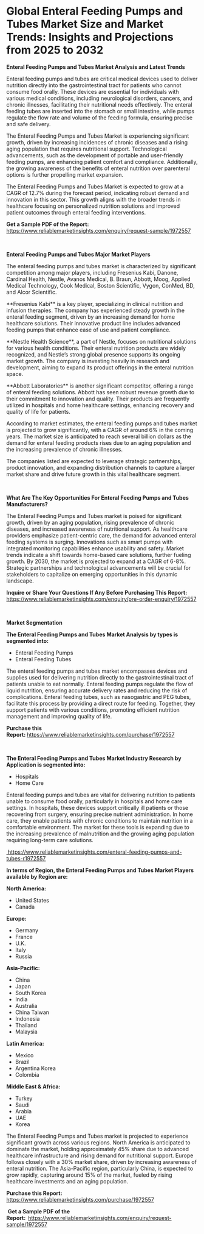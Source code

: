 <p><h1>Global Enteral Feeding Pumps and Tubes Market Size and Market Trends: Insights and Projections from 2025 to 2032</h1></p><p><strong>Enteral Feeding Pumps and Tubes Market Analysis and Latest Trends</strong></p>
<p><p>Enteral feeding pumps and tubes are critical medical devices used to deliver nutrition directly into the gastrointestinal tract for patients who cannot consume food orally. These devices are essential for individuals with various medical conditions, including neurological disorders, cancers, and chronic illnesses, facilitating their nutritional needs effectively. The enteral feeding tubes are inserted into the stomach or small intestine, while pumps regulate the flow rate and volume of the feeding formula, ensuring precise and safe delivery.</p><p>The Enteral Feeding Pumps and Tubes Market is experiencing significant growth, driven by increasing incidences of chronic diseases and a rising aging population that requires nutritional support. Technological advancements, such as the development of portable and user-friendly feeding pumps, are enhancing patient comfort and compliance. Additionally, the growing awareness of the benefits of enteral nutrition over parenteral options is further propelling market expansion.</p><p>The Enteral Feeding Pumps and Tubes Market is expected to grow at a CAGR of 12.7% during the forecast period, indicating robust demand and innovation in this sector. This growth aligns with the broader trends in healthcare focusing on personalized nutrition solutions and improved patient outcomes through enteral feeding interventions.</p></p>
<p><strong>Get a Sample PDF of the Report:&nbsp;</strong> <a href="https://www.reliablemarketinsights.com/enquiry/request-sample/1972557?utm_campaign=3210&utm_medium=2&utm_source=Github&utm_content=ia&utm_term=16042025&utm_id=enteral-feeding-pumps-and-tubes">https://www.reliablemarketinsights.com/enquiry/request-sample/1972557</a></p>
<p>&nbsp;</p>
<p><strong>Enteral Feeding Pumps and Tubes Major Market Players</strong></p>
<p><p>The enteral feeding pumps and tubes market is characterized by significant competition among major players, including Fresenius Kabi, Danone, Cardinal Health, Nestle, Avanos Medical, B. Braun, Abbott, Moog, Applied Medical Technology, Cook Medical, Boston Scientific, Vygon, ConMed, BD, and Alcor Scientific. </p><p>**Fresenius Kabi** is a key player, specializing in clinical nutrition and infusion therapies. The company has experienced steady growth in the enteral feeding segment, driven by an increasing demand for home healthcare solutions. Their innovative product line includes advanced feeding pumps that enhance ease of use and patient compliance.</p><p>**Nestle Health Science**, a part of Nestle, focuses on nutritional solutions for various health conditions. Their enteral nutrition products are widely recognized, and Nestle’s strong global presence supports its ongoing market growth. The company is investing heavily in research and development, aiming to expand its product offerings in the enteral nutrition space.</p><p>**Abbott Laboratories** is another significant competitor, offering a range of enteral feeding solutions. Abbott has seen robust revenue growth due to their commitment to innovation and quality. Their products are frequently utilized in hospitals and home healthcare settings, enhancing recovery and quality of life for patients.</p><p>According to market estimates, the enteral feeding pumps and tubes market is projected to grow significantly, with a CAGR of around 6% in the coming years. The market size is anticipated to reach several billion dollars as the demand for enteral feeding products rises due to an aging population and the increasing prevalence of chronic illnesses. </p><p>The companies listed are expected to leverage strategic partnerships, product innovation, and expanding distribution channels to capture a larger market share and drive future growth in this vital healthcare segment.</p></p>
<p>&nbsp;</p>
<p><strong>What Are The Key Opportunities For Enteral Feeding Pumps and Tubes Manufacturers?</strong></p>
<p><p>The Enteral Feeding Pumps and Tubes market is poised for significant growth, driven by an aging population, rising prevalence of chronic diseases, and increased awareness of nutritional support. As healthcare providers emphasize patient-centric care, the demand for advanced enteral feeding systems is surging. Innovations such as smart pumps with integrated monitoring capabilities enhance usability and safety. Market trends indicate a shift towards home-based care solutions, further fueling growth. By 2030, the market is projected to expand at a CAGR of 6-8%. Strategic partnerships and technological advancements will be crucial for stakeholders to capitalize on emerging opportunities in this dynamic landscape.</p></p>
<p><strong>Inquire or Share Your Questions If Any Before Purchasing This Report:</strong> <a href="https://www.reliablemarketinsights.com/enquiry/pre-order-enquiry/1972557?utm_campaign=3210&utm_medium=2&utm_source=Github&utm_content=ia&utm_term=16042025&utm_id=enteral-feeding-pumps-and-tubes">https://www.reliablemarketinsights.com/enquiry/pre-order-enquiry/1972557</a></p>
<p>&nbsp;</p>
<p><strong>Market Segmentation</strong></p>
<p><strong>The Enteral Feeding Pumps and Tubes Market Analysis by types is segmented into:</strong></p>
<p><ul><li>Enteral Feeding Pumps</li><li>Enteral Feeding Tubes</li></ul></p>
<p><p>The enteral feeding pumps and tubes market encompasses devices and supplies used for delivering nutrition directly to the gastrointestinal tract of patients unable to eat normally. Enteral feeding pumps regulate the flow of liquid nutrition, ensuring accurate delivery rates and reducing the risk of complications. Enteral feeding tubes, such as nasogastric and PEG tubes, facilitate this process by providing a direct route for feeding. Together, they support patients with various conditions, promoting efficient nutrition management and improving quality of life.</p></p>
<p><strong>Purchase this Report:&nbsp;</strong><a href="https://www.reliablemarketinsights.com/purchase/1972557?utm_campaign=3210&utm_medium=2&utm_source=Github&utm_content=ia&utm_term=16042025&utm_id=enteral-feeding-pumps-and-tubes">https://www.reliablemarketinsights.com/purchase/1972557</a></p>
<p>&nbsp;</p>
<p><strong>The Enteral Feeding Pumps and Tubes Market Industry Research by Application is segmented into:</strong></p>
<p><ul><li>Hospitals</li><li>Home Care</li></ul></p>
<p><p>Enteral feeding pumps and tubes are vital for delivering nutrition to patients unable to consume food orally, particularly in hospitals and home care settings. In hospitals, these devices support critically ill patients or those recovering from surgery, ensuring precise nutrient administration. In home care, they enable patients with chronic conditions to maintain nutrition in a comfortable environment. The market for these tools is expanding due to the increasing prevalence of malnutrition and the growing aging population requiring long-term care solutions.</p></p>
<p><a href="https://www.reliablemarketinsights.com/enteral-feeding-pumps-and-tubes-r1972557?utm_campaign=3210&utm_medium=2&utm_source=Github&utm_content=ia&utm_term=16042025&utm_id=enteral-feeding-pumps-and-tubes">&nbsp;https://www.reliablemarketinsights.com/enteral-feeding-pumps-and-tubes-r1972557</a></p>
<p><strong>In terms of Region, the Enteral Feeding Pumps and Tubes Market Players available by Region are:</strong></p>
<p>
    <p> <strong> North America: </strong>
        <ul>
            <li>United States</li>
            <li>Canada</li>
        </ul>
        </p> 
    <p> <strong> Europe: </strong>
        <ul>
            <li>Germany</li>
            <li>France</li>
            <li>U.K.</li>
            <li>Italy</li>
            <li>Russia</li>
        </ul>
        </p> 
    <p> <strong> Asia-Pacific: </strong>
        <ul>
            <li>China</li>
            <li>Japan</li>
            <li>South Korea</li>
            <li>India</li>
            <li>Australia</li>
            <li>China Taiwan</li>
            <li>Indonesia</li>
            <li>Thailand</li>
            <li>Malaysia</li>
        </ul>
        </p> 
    <p> <strong> Latin America: </strong>
        <ul>
            <li>Mexico</li>
            <li>Brazil</li>
            <li>Argentina Korea</li>
            <li>Colombia</li>
        </ul>
        </p> 
    <p> <strong> Middle East & Africa: </strong>
        <ul>
            <li>Turkey</li>
            <li>Saudi</li>
            <li>Arabia</li>
            <li>UAE</li>
            <li>Korea</li>
        </ul>
    </p>
    </p>
<p><p>The Enteral Feeding Pumps and Tubes market is projected to experience significant growth across various regions. North America is anticipated to dominate the market, holding approximately 45% share due to advanced healthcare infrastructure and rising demand for nutritional support. Europe follows closely with a 30% market share, driven by increasing awareness of enteral nutrition. The Asia-Pacific region, particularly China, is expected to grow rapidly, capturing around 15% of the market, fueled by rising healthcare investments and an aging population.</p></p>
<p><strong>Purchase this Report: </strong><a href="https://www.reliablemarketinsights.com/purchase/1972557?utm_campaign=3210&utm_medium=2&utm_source=Github&utm_content=ia&utm_term=16042025&utm_id=enteral-feeding-pumps-and-tubes">https://www.reliablemarketinsights.com/purchase/1972557</a></p>
<p>&nbsp;<strong>Get a Sample PDF of the Report:&nbsp;&nbsp;</strong><a href="https://www.reliablemarketinsights.com/enquiry/request-sample/1972557?utm_campaign=3210&utm_medium=2&utm_source=Github&utm_content=ia&utm_term=16042025&utm_id=enteral-feeding-pumps-and-tubes">https://www.reliablemarketinsights.com/enquiry/request-sample/1972557</a></p>
<p><strong></strong></p>
<p><p></p><p></p><p></p></p>